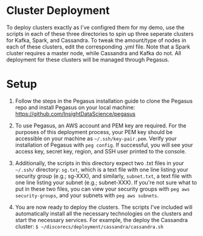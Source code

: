 # Cluster Deployment
To deploy clusters exactly as I've configred them for my demo, use the scripts in each of these three directories to spin up three seperate clusters for Kafka, Spark, and Cassandra. To tweak the amount/type of nodes in each of these clusters, edit the corresponding .yml file. Note that a Spark cluster requires a master node, while Cassandra and Kafka do not. All deployment for these clusters will be managed through Pegasus.

# Setup
1. Follow the steps in the Pegasus installation guide to clone the Pegasus repo and install Pegasus on your local machine: https://github.com/InsightDataScience/pegasus

2. To use Pegasus, an AWS account and PEM key are required. For the purposes of this deployment process, your PEM key should be accessible on your machine as `~/.ssh/key-pair.pem`. Verify your installation of Pegasus with `peg config`. If successful, you will see your access key, secret key, region, and SSH user printed to the console.

3. Additionally, the scripts in this directory expect two .txt files in your `~/.ssh/` directory: `sg.txt`, which is a text file with one line listing your security group (e.g.; sg-XXX), and similarly, `subnet.txt`, a text file with one line listing your subnet (e.g.; subnet-XXX). If you're not sure what to put in these two files, you can view your security groups with `peg aws security-groups`, and your subnets with `peg aws subnets`. 

3. You are now ready to deploy the clusters. The scripts I've included will automatically install all the necessary technologies on the clusters and start the necessary services. For example, the deploy the Cassandra cluster:
`$ ~/discorecs/deployment/cassandra/cassandra.sh`
